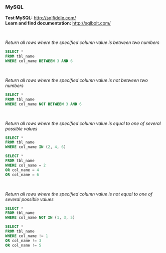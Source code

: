 ### MySQL

**Test MySQL:** http://sqlfiddle.com/<br>
**Learn and find documentation:** http://sqlbolt.com/<br>

<br>

*Return all rows where the specified column value is between two numbers*
```sql
SELECT *
FROM tbl_name
WHERE col_name BETWEEN 3 AND 6
```

<br>

*Return all rows where the specified column value is not between two numbers*
```sql
SELECT *
FROM tbl_name
WHERE col_name NOT BETWEEN 3 AND 6
```

<br>

*Return all rows where the specified column value is equal to one of several possible values*
```sql
SELECT *
FROM tbl_name
WHERE col_name IN (2, 4, 6)
```

```sql
SELECT *
FROM tbl_name
WHERE col_name = 2
OR col_name = 4
OR col_name = 6 
```

<br>

*Return all rows where the specified column value is not equal to one of several possible values*
```sql
SELECT *
FROM tbl_name
WHERE col_name NOT IN (1, 3, 5)
```

```sql
SELECT *
FROM tbl_name
WHERE col_name != 1
OR col_name != 3
OR col_name != 5 
```

<br>
